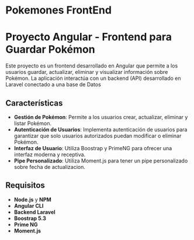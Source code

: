 # Pokemones FrontEnd

# Proyecto Angular - Frontend para Guardar Pokémon

Este proyecto es un frontend desarrollado en Angular que permite a los usuarios guardar, actualizar, eliminar y visualizar información sobre Pokémon. La aplicación interactúa con un backend (API) desarrollado en Laravel conectado a una base de Datos

## Características

- **Gestión de Pokémon**: Permite a los usuarios crear, actualizar, eliminar y listar Pokémon.
- **Autenticación de Usuarios**: Implementa autenticación de usuarios para garantizar que solo usuarios autorizados puedan modificar o eliminar Pokémon.
- **Interfaz de Usuario**: Utiliza  Boostrap y PrimeNG para ofrecer una interfaz moderna y receptiva.
- **Pipe Personalizado**: Utiliza Moment.js para tener un pipe personalizado sobre fecha de actualizacion.

## Requisitos

- **Node.js** y **NPM**
- **Angular CLI**
- **Backend Laravel**
- **Boostrap 5.3**
- **Prime NG**
- **Moment.js**
